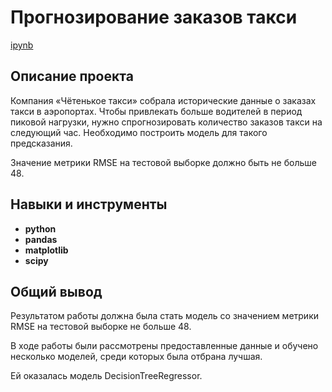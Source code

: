 # Прогнозирование заказов такси
[ipynb](https://github.com/dogfoxstudio/Portfolio/blob/main/%D0%9F%D1%80%D0%BE%D0%B3%D0%BD%D0%BE%D0%B7%D0%B8%D1%80%D0%BE%D0%B2%D0%B0%D0%BD%D0%B8%D0%B5%20%D0%B7%D0%B0%D0%BA%D0%B0%D0%B7%D0%BE%D0%B2%20%D1%82%D0%B0%D0%BA%D1%81%D0%B8/%D0%9F%D1%80%D0%BE%D0%B3%D0%BD%D0%BE%D0%B7%D0%B8%D1%80%D0%BE%D0%B2%D0%B0%D0%BD%D0%B8%D0%B5_%D0%B7%D0%B0%D0%BA%D0%B0%D0%B7%D0%BE%D0%B2_%D1%82%D0%B0%D0%BA%D1%81%D0%B8_%D0%B2%D1%80%D0%B5%D0%BC%D0%B5%D0%BD%D0%BD%D1%8B%D0%B5_%D1%80%D1%8F%D0%B4%D1%8B.ipynb)

## Описание проекта

Компания «Чётенькое такси» собрала исторические данные о заказах такси в аэропортах. Чтобы привлекать больше водителей в период пиковой нагрузки, нужно спрогнозировать количество заказов такси на следующий час. Необходимо построить модель для такого предсказания.

Значение метрики RMSE на тестовой выборке должно быть не больше 48.

## Навыки и инструменты

- **python**
- **pandas**
- **matplotlib**
- **scipy**

## 

## Общий вывод

Результатом работы должна была стать модель со значением метрики RMSE на тестовой выборке не больше 48.

В ходе работы были рассмотрены предоставленные данные и обучено несколько моделей, среди которых была отбрана лучшая.

Ей оказалась модель DecisionTreeRegressor.
